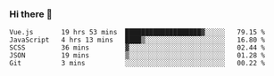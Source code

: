 ### Hi there 👋

<!--
**xin-code/Xin-code** is a ✨ _special_ ✨ repository because its `README.md` (this file) appears on your GitHub profile.

Here are some ideas to get you started:
<!--START_SECTION:waka-->
```text
Vue.js       19 hrs 53 mins  ███████████████████▓░░░░░   79.15 % 
JavaScript   4 hrs 13 mins   ████▒░░░░░░░░░░░░░░░░░░░░   16.80 % 
SCSS         36 mins         ▓░░░░░░░░░░░░░░░░░░░░░░░░   02.44 % 
JSON         19 mins         ▒░░░░░░░░░░░░░░░░░░░░░░░░   01.28 % 
Git          3 mins          ░░░░░░░░░░░░░░░░░░░░░░░░░   00.22 % 
```
<!--END_SECTION:waka-->
